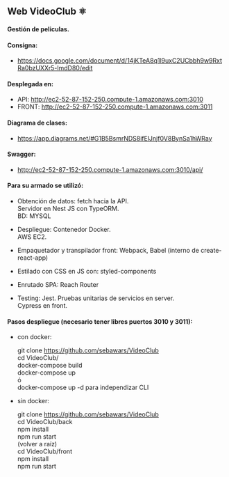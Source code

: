## Web VideoClub ⚛️

#### Gestión de peliculas.  

#### Consigna: 

  * https://docs.google.com/document/d/14jKTeA8q1l9uxC2UCbbh9w9RxtRa0bzUXXr5-lmdD80/edit
	
#### Desplegada en: 
	
  * API: http://ec2-52-87-152-250.compute-1.amazonaws.com:3010
  * FRONT: http://ec2-52-87-152-250.compute-1.amazonaws.com:3011
    
#### Diagrama de clases:

  * https://app.diagrams.net/#G1B5BsmrNDS8ifElJnjf0V8BynSa1hWRay

#### Swagger:

  * http://ec2-52-87-152-250.compute-1.amazonaws.com:3010/api/


#### Para su armado se utilizó:
	
  * Obtención de datos:
       fetch hacia la API.  
       Servidor en Nest JS con TypeORM.  
       BD: MYSQL  
       
  * Despliegue:
       Contenedor Docker.  
       AWS EC2.  
  
  * Empaquetador y transpilador front:
       Webpack, Babel (interno de create-react-app)
			
  * Estilado con CSS en JS con:
       styled-components

  * Enrutado SPA:
       Reach Router
			
  * Testing:
       Jest. Pruebas unitarias de servicios en server.  
       Cypress en front.  

#### Pasos despliegue (necesario tener libres puertos 3010 y 3011):

  * con docker:

       git clone https://github.com/sebawars/VideoClub  
       cd VideoClub/  
       docker-compose build  
       docker-compose up  
       ó  
       docker-compose up -d para independizar CLI  
       
  * sin docker:

       git clone https://github.com/sebawars/VideoClub  
       cd VideoClub/back  
       npm install  
       npm run start  
       (volver a raíz)  
       cd VideoClub/front  
       npm install  
       npm run start  
